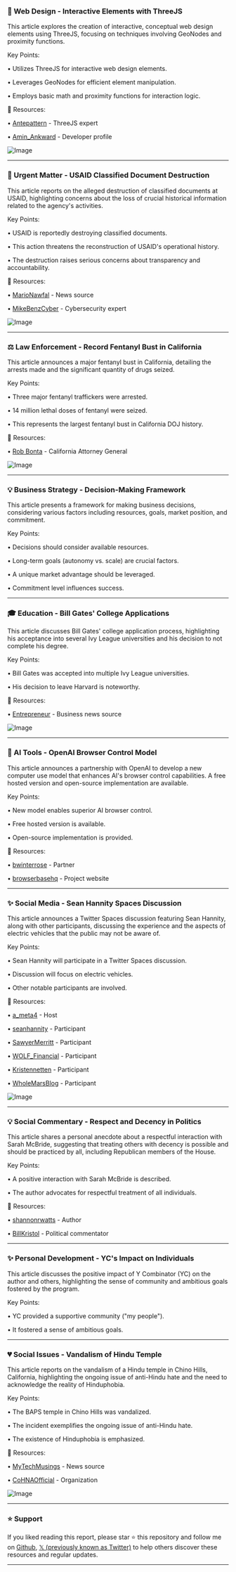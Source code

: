### 🤖 Web Design - Interactive Elements with ThreeJS

This article explores the creation of interactive, conceptual web design elements using ThreeJS, focusing on techniques involving GeoNodes and proximity functions.

Key Points:

• Utilizes ThreeJS for interactive web design elements.

• Leverages GeoNodes for efficient element manipulation.


• Employs basic math and proximity functions for interaction logic.


🔗 Resources:

• [Antepattern](https://x.com/Antepattern) -  ThreeJS expert

• [Amin_Ankward](https://x.com/Amin_Ankward) -  Developer profile

![Image](https://pbs.twimg.com/ext_tw_video_thumb/1899490137093861376/pu/img/JBEgymZeHdv8ovov.jpg)


---

### 🚨 Urgent Matter - USAID Classified Document Destruction

This article reports on the alleged destruction of classified documents at USAID, highlighting concerns about the loss of crucial historical information related to the agency's activities.

Key Points:

• USAID is reportedly destroying classified documents.

• This action threatens the reconstruction of USAID's operational history.


• The destruction raises serious concerns about transparency and accountability.


🔗 Resources:

• [MarioNawfal](https://x.com/MarioNawfal) -  News source

• [MikeBenzCyber](https://x.com/MikeBenzCyber) - Cybersecurity expert

![Image](https://pbs.twimg.com/media/GlyflCZXgAEXhWG?format=jpg&name=small)


---

### ⚖️ Law Enforcement - Record Fentanyl Bust in California

This article announces a major fentanyl bust in California, detailing the arrests made and the significant quantity of drugs seized.

Key Points:

• Three major fentanyl traffickers were arrested.


• 14 million lethal doses of fentanyl were seized.


• This represents the largest fentanyl bust in California DOJ history.


🔗 Resources:

• [Rob Bonta](https://x.com/RobBonta) - California Attorney General

![Image](https://pbs.twimg.com/media/GlyflCZXgAEXhWG?format=jpg&name=small)


---

### 💡 Business Strategy - Decision-Making Framework

This article presents a framework for making business decisions, considering various factors including resources, goals, market position, and commitment.

Key Points:

•  Decisions should consider available resources.

•  Long-term goals (autonomy vs. scale) are crucial factors.


•  A unique market advantage should be leveraged.


•  Commitment level influences success.


---

### 🎓 Education - Bill Gates' College Applications

This article discusses Bill Gates' college application process, highlighting his acceptance into several Ivy League universities and his decision to not complete his degree.

Key Points:

• Bill Gates was accepted into multiple Ivy League universities.

• His decision to leave Harvard is noteworthy.


🔗 Resources:

• [Entrepreneur](https://x.com/Entrepreneur) -  Business news source


![Image](https://pbs.twimg.com/media/GlyflCZXgAEXhWG?format=jpg&name=small)


---

### 🚀 AI Tools - OpenAI Browser Control Model

This article announces a partnership with OpenAI to develop a new computer use model that enhances AI's browser control capabilities.  A free hosted version and open-source implementation are available.

Key Points:

•  New model enables superior AI browser control.

•  Free hosted version is available.


•  Open-source implementation is provided.


🔗 Resources:

• [bwinterrose](https://x.com/bwinterrose) - Partner

• [browserbasehq](https://x.com/browserbasehq) -  Project website


---

### ✨ Social Media - Sean Hannity Spaces Discussion

This article announces a Twitter Spaces discussion featuring Sean Hannity, along with other participants, discussing the experience and the aspects of electric vehicles that the public may not be aware of.

Key Points:

• Sean Hannity will participate in a Twitter Spaces discussion.


•  Discussion will focus on electric vehicles.


• Other notable participants are involved.


🔗 Resources:

• [a_meta4](https://x.com/a_meta4) - Host

• [seanhannity](https://x.com/seanhannity) - Participant

• [SawyerMerritt](https://x.com/SawyerMerritt) - Participant

• [WOLF_Financial](https://x.com/WOLF_Financial) - Participant

• [Kristennetten](https://x.com/Kristennetten) - Participant

• [WholeMarsBlog](https://x.com/WholeMarsBlog) - Participant


![Image](https://pbs.twimg.com/media/Gly_hmAXAAAJnSG?format=jpg&name=small)

---

### 💡 Social Commentary -  Respect and Decency in Politics

This article shares a personal anecdote about a respectful interaction with Sarah McBride, suggesting that treating others with decency is possible and should be practiced by all, including Republican members of the House.

Key Points:

•  A positive interaction with Sarah McBride is described.


•  The author advocates for respectful treatment of all individuals.


🔗 Resources:

• [shannonrwatts](https://x.com/shannonrwatts) - Author

• [BillKristol](https://x.com/BillKristol) -  Political commentator


---

### ✨ Personal Development -  YC's Impact on Individuals

This article discusses the positive impact of Y Combinator (YC) on the author and others, highlighting the sense of community and ambitious goals fostered by the program.

Key Points:

• YC provided a supportive community ("my people").

•  It fostered a sense of ambitious goals.


---

### 💔 Social Issues -  Vandalism of Hindu Temple

This article reports on the vandalism of a Hindu temple in Chino Hills, California, highlighting the ongoing issue of anti-Hindu hate and the need to acknowledge the reality of Hinduphobia.

Key Points:

• The BAPS temple in Chino Hills was vandalized.


•  The incident exemplifies the ongoing issue of anti-Hindu hate.


• The existence of Hinduphobia is emphasized.



🔗 Resources:

• [MyTechMusings](https://x.com/MyTechMusings) - News source

• [CoHNAOfficial](https://x.com/CoHNAOfficial) -  Organization


![Image](https://pbs.twimg.com/media/Gljm33GaEAAkhIm?format=png&name=360x360)


---

### ⭐️ Support

If you liked reading this report, please star ⭐️ this repository and follow me on [Github](https://github.com/Drix10), [𝕏 (previously known as Twitter)](https://x.com/DRIX_10_) to help others discover these resources and regular updates.

---
